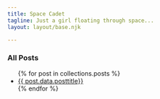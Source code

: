 ```yaml
---
title: Space Cadet
tagline: Just a girl floating through space...
layout: layout/base.njk

---
```


<!-- 
<h3>News</h3>
<ul>
{% for post in collections.news %}
<li><a href="{{post.url}}">{{ post.data.posttitle }}</a></li>
{% endfor %}
</ul>
-->

<h3>All Posts</h3>
<ul>
{% for post in collections.posts %}
<li><a href="{{post.url}}"> {{ post.data.posttitle}}</a></li>
{% endfor %}
</ul>

